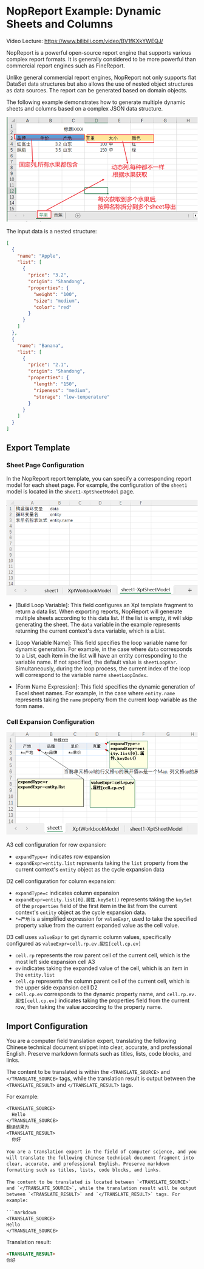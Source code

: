   # NopReport Example: Dynamic Sheets and Columns

Video Lecture: https://www.bilibili.com/video/BV1fKXkYWEQJ/

NopReport is a powerful open-source report engine that supports various complex report formats. It is generally considered to be more powerful than commercial report engines such as FineReport.

Unlike general commercial report engines, NopReport not only supports flat DataSet data structures but also allows the use of nested object structures as data sources. The report can be generated based on domain objects.

The following example demonstrates how to generate multiple dynamic sheets and columns based on a complex JSON data structure.

![](dynamic-sheet/dynamic-sheet-and-col.png)

The input data is a nested structure:

```json
[
  {
    "name": "Apple",
    "list": [
      {
        "price": "3.2",
        "origin": "Shandong",
        "properties": {
          "weight": "100",
          "size": "medium",
          "color": "red"
        }
      }
    ]
  },
  {
    "name": "Banana",
    "list": [
      {
        "price": "2.1",
        "origin": "Shandong",
        "properties": {
          "length": "150",
          "ripeness": "medium",
          "storage": "low-temperature"
        }
      }
    ]
  }
]
```

## Export Template

### Sheet Page Configuration

In the NopReport report template, you can specify a corresponding report model for each sheet page. For example, the configuration of the `sheet1` model is located in the `sheet1-XptSheetModel` page.

![](dynamic-sheet/xpt-sheet-model.png)

*  [Build Loop Variable]: This field configures an Xpl template fragment to return a data list. When exporting reports, NopReport will generate multiple sheets according to this data list. If the list is empty, it will skip generating the sheet.
    The `data` variable in the example represents returning the current context's `data` variable, which is a List.

*  [Loop Variable Name]: This field specifies the loop variable name for dynamic generation. For example, in the case where `data` corresponds to a List, each item in the list will have an entity corresponding to the variable name. If not specified, the default value is `sheetLoopVar`. Simultaneously, during the loop process, the current index of the loop will correspond to the variable name `sheetLoopIndex`.

*  [Form Name Expression]: This field specifies the dynamic generation of Excel sheet names. For example, in the case where `entity.name` represents taking the `name` property from the current loop variable as the form name.

### Cell Expansion Configuration

![](dynamic-sheet/dynamic-expand-col.png)

A3 cell configuration for row expansion:

*  `expandType=r` indicates row expansion
*  `expandExpr=entity.list` represents taking the `list` property from the current context's `entity` object as the cycle expansion data

D2 cell configuration for column expansion:

*  `expandType=c` indicates column expansion
*  `expandExpr=entity.list[0].属性.keySet()` 
    represents taking the `keySet` of the `properties` field of the first item in the list from the current context's `entity` object as the cycle expansion data.
*   `*=产地` is a simplified expression for `valueExpr`, used to take the specified property value from the current expanded value as the cell value.



D3 cell uses `valueExpr` to get dynamic column values, specifically configured as `valueExpr=cell.rp.ev.属性[cell.cp.ev]`

*  `cell.rp` represents the row parent cell of the current cell, which is the most left side expansion cell A3
*   `ev` indicates taking the expanded value of the cell, which is an item in the `entity.list`
*  `cell.cp` represents the column parent cell of the current cell, which is the upper side expansion cell D2
*   `cell.cp.ev` corresponds to the dynamic property name, and `cell.rp.ev.属性[cell.cp.ev]` indicates taking the properties field from the current row, then taking the value according to the property name.

## Import Configuration



You are a computer field translation expert, translating the following Chinese technical document snippet into clear, accurate, and professional English. Preserve markdown formats such as titles, lists, code blocks, and links.

The content to be translated is within the `<TRANSLATE_SOURCE>` and `</TRANSLATE_SOURCE>` tags, while the translation result is output between the `<TRANSLATE_RESULT>` and `</TRANSLATE_RESULT>` tags.

For example:
```
<TRANSLATE_SOURCE>
  Hello  
</TRANSLATE_SOURCE> 
翻译结果为
<TRANSLATE_RESULT>
  你好  

You are a translation expert in the field of computer science, and you will translate the following Chinese technical document fragment into clear, accurate, and professional English. Preserve markdown formatting such as titles, lists, code blocks, and links.

The content to be translated is located between `<TRANSLATE_SOURCE>` and `</TRANSLATE_SOURCE>`, while the translation result will be output between `<TRANSLATE_RESULT>` and `</TRANSLATE_RESULT>` tags. For example:

```markdown
<TRANSLATE_SOURCE>
Hello  
</TRANSLATE_SOURCE>
```

Translation result:
```markdown
<TRANSLATE_RESULT>
你好 